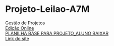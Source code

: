 # Projeto-Leilao-A7M
Gestão de Projetos 
<br>
[Edição Online](https://docs.google.com/spreadsheets/d/1gI2Gk0-D_KltLVE2XS8wdqqOF7CqgYjSPBmQ24J_ESQ/edit?usp=sharing)
<br>
[PLANILHA BASE PARA PROJETO_ALUNO BAIXAR](https://docs.google.com/spreadsheets/d/1XEvBLwEDWD4G38DiWBr-RY4JdXp5XNr5/edit?usp=share_link&ouid=106682525505356259672&rtpof=true&sd=true)
<br>
[Link do site](https://suellenmiranda.github.io/Projeto-Leilao-A7M/)
